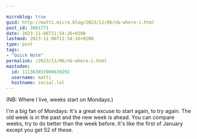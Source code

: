 ```yaml
---

microblog: true
guid: http://matti.micro.blog/2023/11/06/nb-where-i.html
post_id: 3681771
date: 2023-11-06T11:54:26+0200
lastmod: 2023-11-06T11:54:26+0200
type: post
tags:
- "Quick Note"
permalink: /2023/11/06/nb-where-i.html
mastodon:
  id: 111363033908630292
  username: matti
  hostname: social.lol
---
```

(NB: Where I live, weeks start on Mondays.)

I'm a big fan of Mondays: It's a great excuse to start again, to try again. The old week is in the past and the new week is ahead. You can compare weeks, try to do better than the week before. It's like the first of January except you get 52 of these.
